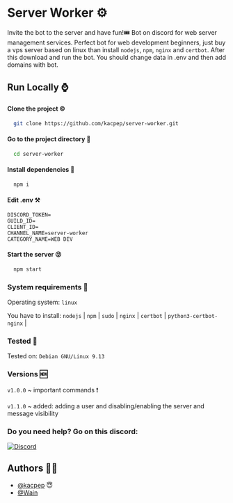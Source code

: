 # Server Worker ⚙️

Invite the bot to the server and have fun!🎟️
Bot on discord for web server management services. Perfect bot for
web development beginners, just buy a vps server
based on linux than install `nodejs`, `npm`, `nginx` and `certbot`. After this download and run the bot. You should change data in .env 
and then add domains with bot.

## Run Locally ⌚

#### Clone the project ©️

```bash
  git clone https://github.com/kacpep/server-worker.git
```

#### Go to the project directory 🔮

```bash
  cd server-worker
```

#### Install dependencies 🙏

```bash
  npm i
```

#### Edit .env ⚒️

```env
DISCORD_TOKEN=
GUILD_ID=
CLIENT_ID=
CHANNEL_NAME=server-worker
CATEGORY_NAME=WEB DEV
```

#### Start the server 😜

```bash
  npm start
```

### System requirements 💽

Operating system: `linux`

You have to install: `nodejs` | `npm` | `sudo` | `nginx` | `certbot` | `python3-certbot-nginx` |

### Tested 🐧

Tested on: `Debian GNU/Linux 9.13 `

### Versions 🆕

`v1.0.0` ~ important commands ❗


`v1.1.0` ~ added: adding a user and disabling/enabling the server and message visibility


### Do you need help? Go on this discord:

[![Discord](https://img.shields.io/badge/discord-7289da?style=for-the-badge&logo=discord&logoColor=white)](https://discord.gg/SR59VHwbbm)


## Authors 👷‍♂️

- [@kacpep](https://www.github.com/kacpep) 😇
- [@Wain](https://github.com/Wain777)
